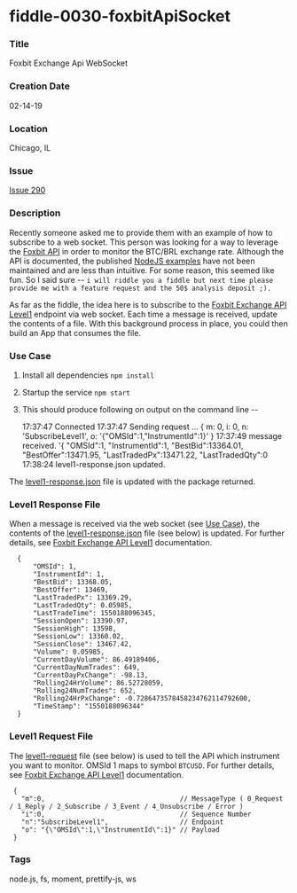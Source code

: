 fiddle-0030-foxbitApiSocket
======

### Title

Foxbit Exchange Api WebSocket


### Creation Date

02-14-19


### Location

Chicago, IL


### Issue

[Issue 290](https://github.com/bradyhouse/house/issues/290)


### Description

Recently someone asked me to provide them with an example of how to subscribe to a web socket. This person was looking for a way to leverage the [Foxbit API](https://docs.foxbit.com.br/EN/websocket_intro.html#subscribelevel1) in order to monitor the BTC/BRL exchange rate.  Although the API is documented, the published [NodeJS examples](https://github.com/foxbitcoin/foxbit-api-samples/) have not been maintained and are less than intuitive.  For some reason, this seemed like fun. So I said sure -- `i will riddle you a fiddle but next time please provide me with a feature request and the 50$ analysis deposit ;).`

As far as the fiddle, the idea here is to subscribe to the [Foxbit Exchange API Level1](https://docs.foxbit.com.br/EN/websocket_intro.html#subscribelevel1) 
endpoint via web socket.  Each time a message is received, update the contents of a file. With this background process in place, you could then build an App that consumes the file.


### Use Case<a name="use-case"></a>

1.  Install all dependencies `npm install`
2.  Startup the service `npm start`
3.  This should produce following on output on the command line --


    17:37:47	Connected
    17:37:47	Sending request ...
    { m: 0, i: 0, n: 'SubscribeLevel1', o: '{"OMSId":1,"InstrumentId":1}' }
    17:37:49	message received.
    '{ "OMSId":1, "InstrumentId":1, "BestBid":13364.01, "BestOffer":13471.95, "LastTradedPx":13471.22, "LastTradedQty":0
    17:38:24	level1-response.json updated.

   
   The [level1-response.json](#response) file is updated with the package returned.


### Level1 Response File <a name="response"></a>

When a message is received via the web socket (see [Use Case](#use-case)), the contents of the [level1-response.json](level1-response.json) 
file (see below) is updated. For further details, see [Foxbit Exchange API Level1](https://docs.foxbit.com.br/EN/websocket_intro.html#subscribelevel1) documentation.

      {
          "OMSId": 1,
          "InstrumentId": 1,
          "BestBid": 13368.05,
          "BestOffer": 13469,
          "LastTradedPx": 13369.29,
          "LastTradedQty": 0.05985,
          "LastTradeTime": 1550188096345,
          "SessionOpen": 13390.97,
          "SessionHigh": 13598,
          "SessionLow": 13360.02,
          "SessionClose": 13467.42,
          "Volume": 0.05985,
          "CurrentDayVolume": 86.49189406,
          "CurrentDayNumTrades": 649,
          "CurrentDayPxChange": -98.13,
          "Rolling24HrVolume": 86.52728059,
          "Rolling24NumTrades": 652,
          "Rolling24HrPxChange": -0.7286473578458234762114792600,
          "TimeStamp": "1550188096344"
      }


### Level1 Request File<a name="request"></a>

The [level1-request](level1-request.json) file (see below) is used to tell the API which instrument you want to monitor.
OMSId 1 maps to symbol `BTCUSD`. For further details, see [Foxbit Exchange API Level1](https://docs.foxbit.com.br/EN/websocket_intro.html#subscribelevel1) documentation.

     {
       "m":0,                                  // MessageType ( 0_Request / 1_Reply / 2_Subscribe / 3_Event / 4_Unsubscribe / Error )
       "i":0,                                  // Sequence Number
       "n":"SubscribeLevel1",                  // Endpoint
       "o": "{\"OMSId\":1,\"InstrumentId\":1}" // Payload
     }



### Tags

node.js, fs, moment, prettify-js, ws
